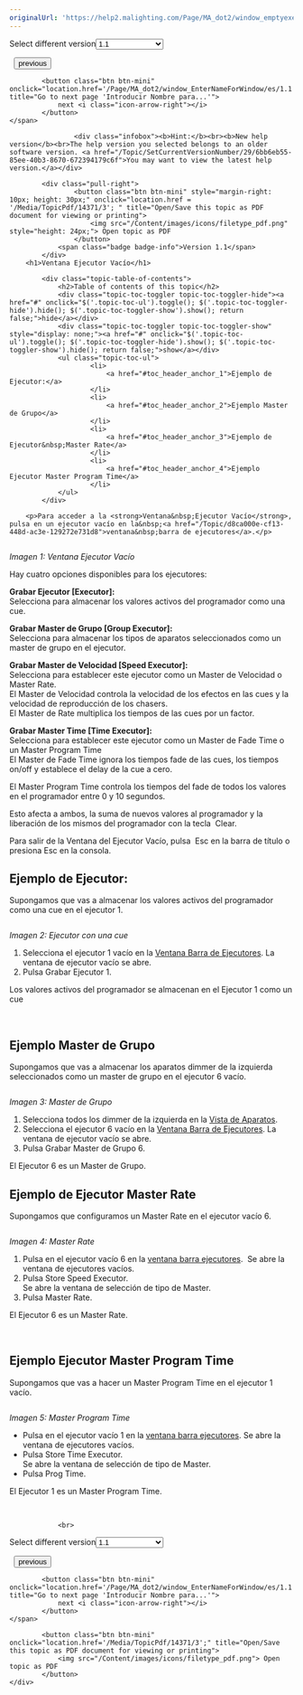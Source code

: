 ```yaml
---
originalUrl: 'https://help2.malighting.com/Page/MA_dot2/window_emptyexecutor/es/1.1'
---
```


<div class="topic-navigation">

<div class="pull-right">
	<span class="pull-left">


<div class="pull-left">
<form action="/Topic/SetCurrentVersionNumber" class="form-inline" id="frmTagSelector" method="post">	<span class="form-mini">
		<div class="input-prepend"><span class="add-on">Select different version</span><select autocomplete="off" id="versionNumberId" name="versionNumberId" onchange="$(this).closest('#frmTagSelector').submit();" style="width: 120px;"><option value="">- latest -</option>
<option selected="selected" value="3">1.1</option>
<option value="7">1.2</option>
<option value="12">1.3</option>
<option value="16">1.5</option>
<option value="29">1.9</option>
</select></div>
		<input data-val="true" data-val-number="The field Int32 must be a number." data-val-required="The Int32 field is required." id="ProductId" name="ProductId" type="hidden" value="7">
		<input id="CurrentGuid" name="CurrentGuid" type="hidden" value="6bb6eb55-85ee-40b3-8670-672394179c6f">
	</span>
</form></div>&nbsp;	</span>
	<span class="pull-right" style="white-space: nowrap;">
			<button class="btn btn-mini" onclick="location.href='/Page/MA_dot2/viewitem_effect/es/1.1'; " title="Go to previous page 'Efectos'">
				<i class="icon-arrow-left"></i> previous
			</button>

			<button class="btn btn-mini" onclick="location.href='/Page/MA_dot2/window_EnterNameForWindow/es/1.1';" title="Go to next page 'Introducir Nombre para...'">
				next <i class="icon-arrow-right"></i> 
			</button>
	</span>
</div>
<div class="clear-fix" style="margin-bottom: 10px"></div>
</div>

					<div class="infobox"><b>Hint:</b><br><b>New help version</b><br>The help version you selected belongs to an older software version. <a href="/Topic/SetCurrentVersionNumber/29/6bb6eb55-85ee-40b3-8670-672394179c6f">You may want to view the latest help version.</a></div>

			<div class="pull-right">
					<button class="btn btn-mini" style="margin-right: 10px; height: 30px;" onclick="location.href = '/Media/TopicPdf/14371/3'; " title="Open/Save this topic as PDF document for viewing or printing">
						<img src="/Content/images/icons/filetype_pdf.png" style="height: 24px;"> Open topic as PDF
					</button>
				<span class="badge badge-info">Version 1.1</span>
			</div>
		<h1>Ventana Ejecutor Vacío</h1>

			<div class="topic-table-of-contents">
				<h2>Table of contents of this topic</h2>
				<div class="topic-toc-toggler topic-toc-toggler-hide"><a href="#" onclick="$('.topic-toc-ul').toggle(); $('.topic-toc-toggler-hide').hide(); $('.topic-toc-toggler-show').show(); return false;">hide</a></div>
				<div class="topic-toc-toggler topic-toc-toggler-show" style="display: none;"><a href="#" onclick="$('.topic-toc-ul').toggle(); $('.topic-toc-toggler-hide').show(); $('.topic-toc-toggler-show').hide(); return false;">show</a></div>
				<ul class="topic-toc-ul">
						<li>
							<a href="#toc_header_anchor_1">Ejemplo de Ejecutor:</a>
						</li>
						<li>
							<a href="#toc_header_anchor_2">Ejemplo Master de Grupo</a>
						</li>
						<li>
							<a href="#toc_header_anchor_3">Ejemplo de Ejecutor&nbsp;Master Rate</a>
						</li>
						<li>
							<a href="#toc_header_anchor_4">Ejemplo Ejecutor Master Program Time</a>
						</li>
				</ul>
			</div>

		<p>Para acceder a la <strong>Ventana&nbsp;Ejecutor Vacío</strong>, pulsa en un ejecutor vacío en la&nbsp;<a href="/Topic/d8ca000e-cf13-448d-ac3e-129272e731d8">ventana&nbsp;barra de ejecutores</a>.</p>

<p><img alt="" src="/Media/Image/Dot2_ViewsandWindows_EmptyExecutor01_1-1-3.png"></p>

<p><em>Imagen 1: Ventana Ejecutor Vacío</em></p>

<p>Hay cuatro opciones disponibles para los ejecutores:</p>

<p><strong>Grabar Ejecutor [Executor]:</strong><br>
Selecciona para almacenar los valores activos del programador como una cue.</p>

<p><strong>Grabar Master de Grupo [Group Executor]</strong><strong>:</strong><br>
Selecciona para almacenar los tipos de aparatos seleccionados como un master de grupo en el ejecutor.</p>

<p><strong>Grabar Master de Velocidad [Speed Executor]:</strong><br>
Selecciona para establecer este ejecutor como un Master&nbsp;de Velocidad o Master Rate.<br>
El Master&nbsp;de Velocidad controla la velocidad de los efectos en las cues&nbsp;y la velocidad de reproducción de los chasers.&nbsp;<br>
El&nbsp;Master&nbsp;de Rate multiplica los tiempos de las cues por un factor.&nbsp;</p>

<p><strong>Grabar Master&nbsp;Time [Time Executor]:</strong><br>
Selecciona para establecer este ejecutor como un Master&nbsp;de Fade Time o un Master Program Time<br>
El Master de Fade Time ignora los tiempos fade de las cues, los tiempos on/off y establece el delay de la cue a cero.</p>

<p>El&nbsp;Master&nbsp;Program&nbsp;Time controla los tiempos del&nbsp;fade&nbsp;de todos los valores en el&nbsp;programador entre 0 y 10 segundos.</p>

<p>Esto afecta a ambos, la suma de nuevos valores al programador y la liberación de los mismos del programador con la tecla&nbsp;&nbsp;<span class="hardkey">Clear</span>.</p>

<p>Para salir de la Ventana del Ejecutor Vacío, pulsa&nbsp;&nbsp;<span class="softkey">Esc</span>&nbsp;en la barra de título o presiona&nbsp;<span class="hardkey">Esc</span>&nbsp;en la consola.</p>

<a name="toc_header_anchor_1" id="toc_header_anchor_1" class="topic-toc-item"></a><h2><strong>Ejemplo de Ejecutor:</strong></h2>

<p>Supongamos que vas a almacenar los valores activos del programador como una cue en el ejecutor 1.</p>

<p><img alt="" src="/Media/Image/Dot2_Commands_Store04_1-0.PNG"></p>

<p><em>Imagen 2: Ejecutor con una cue</em></p>

<ol>
	<li>Selecciona el ejecutor 1 vacío en la&nbsp;<a href="/Topic/d8ca000e-cf13-448d-ac3e-129272e731d8">Ventana Barra de Ejecutores</a>. La ventana de ejecutor vacío se abre.</li>
	<li>Pulsa&nbsp;<span class="softkey">Grabar Ejecutor 1</span>.</li>
</ol>

<p>Los valores activos del programador se almacenan en el Ejecutor 1 como un cue&nbsp;</p>

<p>&nbsp;</p>

<a name="toc_header_anchor_2" id="toc_header_anchor_2" class="topic-toc-item"></a><h2><strong>Ejemplo Master de Grupo</strong></h2>

<p>Supongamos que vas a almacenar los aparatos dimmer de la izquierda seleccionados como un master de grupo en el ejecutor 6 vacío.</p>

<p><img alt="" src="/Media/Image/Dot2_ViewsandWindows_EmptyExecutor03_1-0.PNG"></p>

<p><em>Imagen 3: Master&nbsp;de Grupo</em></p>

<ol>
	<li>Selecciona todos los dimmer de la izquierda en la&nbsp;<a href="/Topic/989f0b88-de3d-4818-8c0b-a69fa90b2106">Vista de Aparatos</a>.</li>
	<li>Selecciona el ejecutor 6 vacío en&nbsp;la <a href="/Topic/d8ca000e-cf13-448d-ac3e-129272e731d8">Ventana Barra de Ejecutores</a>. La ventana de ejecutor vacío se abre.</li>
	<li>Pulsa&nbsp;<span class="softkey">Grabar Master de Grupo 6</span>.</li>
</ol>

<p>El Ejecutor 6 es un Master de Grupo.</p>

<a name="toc_header_anchor_3" id="toc_header_anchor_3" class="topic-toc-item"></a><h2><strong>Ejemplo de Ejecutor&nbsp;Master Rate</strong></h2>

<p>Supongamos que configuramos&nbsp;un Master&nbsp;Rate en el ejecutor vacío 6.</p>

<p><img alt="" src="/Media/Image/Dot2_ViewsandWindows_EmptyExecutor04_1-1-3.png"></p>

<p><em>Imagen 4: Master Rate</em></p>

<ol>
	<li>Pulsa en el ejecutor vacío 6 en la&nbsp;<a href="/Topic/d8ca000e-cf13-448d-ac3e-129272e731d8">ventana barra ejecutores</a>.&nbsp; Se abre la ventana de ejecutores vacíos.</li>
	<li>Pulsa&nbsp;<span class="softkey">Store Speed Executor</span>.<br>
	Se abre la ventana de selección de tipo de Master.</li>
	<li>Pulsa&nbsp;<span class="softkey">Master Rate</span>.</li>
</ol>

<p>El Ejecutor 6 es un Master&nbsp;Rate.</p>

<p>&nbsp;</p>

<a name="toc_header_anchor_4" id="toc_header_anchor_4" class="topic-toc-item"></a><h2><strong>Ejemplo Ejecutor Master Program Time</strong></h2>

<p>Supongamos que vas a hacer un Master&nbsp;Program Time&nbsp;en el ejecutor 1 vacío.</p>

<p><img alt="" src="/Media/Image/Dot2_ViewsandWindows_EmptyExecutor02_1-0.PNG"></p>

<p><em>Imagen 5: Master Program Time</em></p>

<ul>
	<li>Pulsa en el ejecutor vacío 1 en la&nbsp;<a href="/Topic/d8ca000e-cf13-448d-ac3e-129272e731d8">ventana barra ejecutores</a>. Se abre la ventana de ejecutores&nbsp;vacíos.</li>
	<li>Pulsa&nbsp;<span class="softkey">Store Time&nbsp;Executor</span>.<br>
	Se abre la ventana de selección de tipo de Master.</li>
	<li>Pulsa&nbsp;<span class="softkey">Prog Time</span>.</li>
</ul>

<p>El Ejecutor 1 es un Master Program Time.</p>

<p>&nbsp;</p>


				<br>
<div class="topic-navigation">

<div class="pull-right">
	<span class="pull-left">


<div class="pull-left">
<form action="/Topic/SetCurrentVersionNumber" class="form-inline" id="frmTagSelector" method="post">	<span class="form-mini">
		<div class="input-prepend"><span class="add-on">Select different version</span><select autocomplete="off" id="versionNumberId" name="versionNumberId" onchange="$(this).closest('#frmTagSelector').submit();" style="width: 120px;"><option value="">- latest -</option>
<option selected="selected" value="3">1.1</option>
<option value="7">1.2</option>
<option value="12">1.3</option>
<option value="16">1.5</option>
<option value="29">1.9</option>
</select></div>
		<input data-val="true" data-val-number="The field Int32 must be a number." data-val-required="The Int32 field is required." id="ProductId" name="ProductId" type="hidden" value="7">
		<input id="CurrentGuid" name="CurrentGuid" type="hidden" value="6bb6eb55-85ee-40b3-8670-672394179c6f">
	</span>
</form></div>&nbsp;	</span>
	<span class="pull-right" style="white-space: nowrap;">
			<button class="btn btn-mini" onclick="location.href='/Page/MA_dot2/viewitem_effect/es/1.1'; " title="Go to previous page 'Efectos'">
				<i class="icon-arrow-left"></i> previous
			</button>

			<button class="btn btn-mini" onclick="location.href='/Page/MA_dot2/window_EnterNameForWindow/es/1.1';" title="Go to next page 'Introducir Nombre para...'">
				next <i class="icon-arrow-right"></i> 
			</button>
	</span>
</div>
	<div class="clear-fix"></div>
	<div class="pull-right">
	
			<button class="btn btn-mini" onclick="location.href='/Media/TopicPdf/14371/3';" title="Open/Save this topic as PDF document for viewing or printing">
				<img src="/Content/images/icons/filetype_pdf.png"> Open topic as PDF
			</button>
	</div>
<div class="clear-fix" style="margin-bottom: 10px"></div>
</div>

	
